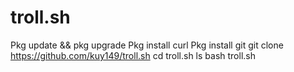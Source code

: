 # troll.sh









Pkg update && pkg upgrade
Pkg install curl
Pkg install git
git clone https://github.com/kuy149/troll.sh
cd troll.sh
ls
bash troll.sh


